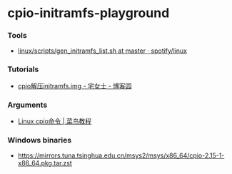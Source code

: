 cpio-initramfs-playground
=========================

### Tools
- [linux/scripts/gen_initramfs_list.sh at master · spotify/linux](https://github.com/spotify/linux/blob/master/scripts/gen_initramfs_list.sh)

### Tutorials
- [cpio解压initramfs.img - 宅女士 - 博客园](https://www.cnblogs.com/carriezhangyan/p/9407567.html)

### Arguments
- [Linux cpio命令 | 菜鸟教程](https://www.runoob.com/linux/linux-comm-cpio.html)


### Windows binaries
- https://mirrors.tuna.tsinghua.edu.cn/msys2/msys/x86_64/cpio-2.15-1-x86_64.pkg.tar.zst
